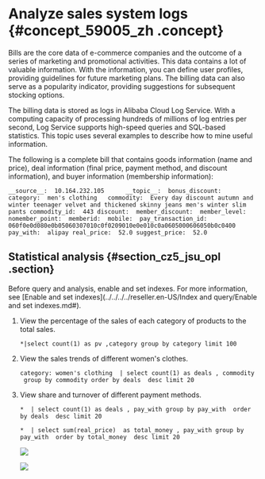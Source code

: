 # Analyze sales system logs {#concept_59005_zh .concept}

Bills are the core data of e-commerce companies and the outcome of a series of marketing and promotional activities. This data contains a lot of valuable information. With the information, you can define user profiles, providing guidelines for future marketing plans. The billing data can also serve as a popularity indicator, providing suggestions for subsequent stocking options.

The billing data is stored as logs in Alibaba Cloud Log Service. With a computing capacity of processing hundreds of millions of log entries per second, Log Service supports high-speed queries and SQL-based statistics. This topic uses several examples to describe how to mine useful information.

The following is a complete bill that contains goods information \(name and price\), deal information \(final price, payment method, and discount information\), and buyer information \(membership information\):

``` {#codeblock_a8e_i8s_afl}
__source__:  10.164.232.105      __topic__:  bonus_discount:  category:  men's clothing   commodity:  Every day discount autumn and winter teenager velvet and thickened skinny jeans men's winter slim pants commodity_id:  443 discount:  member_discount:  member_level:  nomember_point:  memberid:  mobile:  pay_transaction_id:  060f0e0d080e0b05060307010c0f0209010e0e010c0a0605000606050b0c0400 pay_with:  alipay real_price:  52.0 suggest_price:  52.0
```

## Statistical analysis {#section_cz5_jsu_opl .section}

Before query and analysis, enable and set indexes. For more information, see [Enable and set indexes](../../../../reseller.en-US/Index and query/Enable and set indexes.md#).

1.  View the percentage of the sales of each category of products to the total sales.

    ``` {#codeblock_rmn_3g7_it4}
    *|select count(1) as pv ,category group by category limit 100                    
    ```

2.  View the sales trends of different women's clothes.

    ``` {#codeblock_4qg_e0f_bsm}
    category: women's clothing  | select count(1) as deals , commodity 
     group by commodity order by deals  desc limit 20                    
    ```

3.  View share and turnover of different payment methods.

    ``` {#codeblock_cjk_2yl_bzs}
    *  | select count(1) as deals , pay_with group by pay_with  order by deals  desc limit 20
    
    *  | select sum(real_price)  as total_money , pay_with group by pay_with  order by total_money  desc limit 20            
    ```

    ![](http://static-aliyun-doc.oss-cn-hangzhou.aliyuncs.com/assets/img/13209/156894001532465_en-US.png)

    ![](http://static-aliyun-doc.oss-cn-hangzhou.aliyuncs.com/assets/img/13209/156894001532466_en-US.png)


